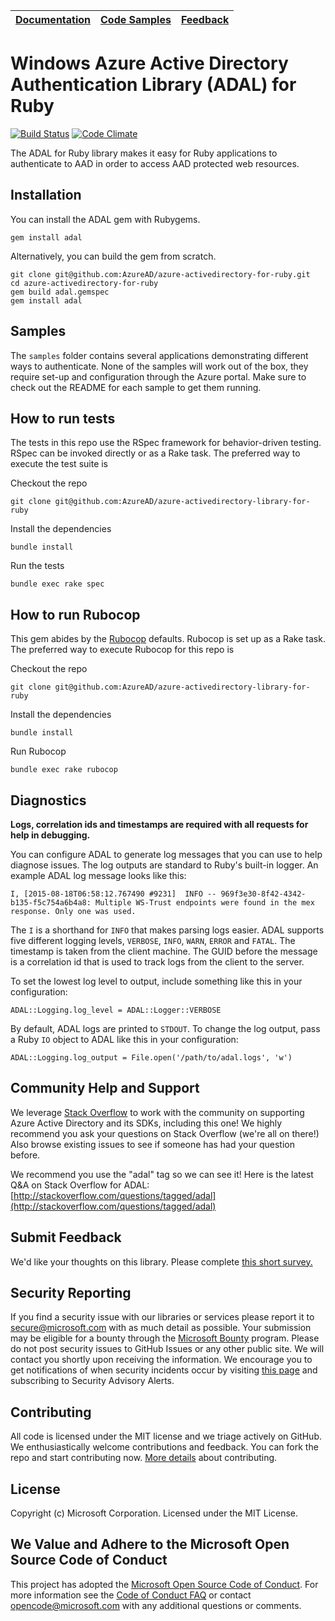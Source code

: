 

| [Documentation](https://github.com/AzureAD/azure-activedirectory-library-for-ruby/wiki#documentation) | [Code Samples](https://github.com/AzureAD/azure-activedirectory-library-for-ruby/tree/dev/samples) | [Feedback](https://forms.office.com/r/imDuntJFdz) |
| --- | --- | --- |

# Windows Azure Active Directory Authentication Library (ADAL) for Ruby
[![Build Status](https://travis-ci.org/AzureAD/azure-activedirectory-library-for-ruby.png?branch=master)](https://travis-ci.org/AzureAD/azure-activedirectory-library-for-ruby)
[![Code Climate](https://codeclimate.com/github/AzureAD/azure-activedirectory-library-for-ruby/badges/gpa.svg)](https://codeclimate.com/github/AzureAD/azure-activedirectory-library-for-ruby/badges/gpa.svg)

The ADAL for Ruby library makes it easy for Ruby applications to authenticate to AAD in order to access AAD protected web resources.

## Installation

You can install the ADAL gem with Rubygems.

```
gem install adal
```

Alternatively, you can build the gem from scratch.

```
git clone git@github.com:AzureAD/azure-activedirectory-for-ruby.git
cd azure-activedirectory-for-ruby
gem build adal.gemspec
gem install adal
```

## Samples

The `samples` folder contains several applications demonstrating different ways to authenticate. None of the samples will work out of the box, they require set-up and configuration through the Azure portal. Make sure to check out the README for each sample to get them running.

## How to run tests

The tests in this repo use the RSpec framework for behavior-driven testing. RSpec can be invoked directly or as a Rake task. The preferred way to execute the test suite is

Checkout the repo

`git clone git@github.com:AzureAD/azure-activedirectory-library-for-ruby`

Install the dependencies

`bundle install`

Run the tests

`bundle exec rake spec`

## How to run Rubocop

This gem abides by the [Rubocop](https://github.com/bbatsov/rubocop) defaults. Rubocop is set up as a Rake task. The preferred way to execute Rubocop for this repo is

Checkout the repo

`git clone git@github.com:AzureAD/azure-activedirectory-library-for-ruby`

Install the dependencies

`bundle install`

Run Rubocop

`bundle exec rake rubocop`

## Diagnostics

**Logs, correlation ids and timestamps are required with all requests for help in debugging.**

You can configure ADAL to generate log messages that you can use to help diagnose issues. The log outputs are standard to Ruby's built-in logger. An example ADAL log message looks like this:

```
I, [2015-08-18T06:58:12.767490 #9231]  INFO -- 969f3e30-8f42-4342-b135-f5c754a6b4a8: Multiple WS-Trust endpoints were found in the mex response. Only one was used.
```

The `I` is a shorthand for `INFO` that makes parsing logs easier. ADAL supports five different logging levels, `VERBOSE`, `INFO`, `WARN`, `ERROR` and `FATAL`. The timestamp is taken from the client machine. The GUID before the message is a correlation id that is used to track logs from the client to the server.


To set the lowest log level to output, include something like this in your configuration:

```
ADAL::Logging.log_level = ADAL::Logger::VERBOSE
```

By default, ADAL logs are printed to `STDOUT`. To change the log output, pass a Ruby `IO` object to ADAL like this in your configuration:

```
ADAL::Logging.log_output = File.open('/path/to/adal.logs', 'w')
```

## Community Help and Support

We leverage [Stack Overflow](http://stackoverflow.com/) to work with the community on supporting Azure Active Directory and its SDKs, including this one! We highly recommend you ask your questions on Stack Overflow (we're all on there!) Also browse existing issues to see if someone has had your question before.

We recommend you use the "adal" tag so we can see it! Here is the latest Q&A on Stack Overflow for ADAL: [http://stackoverflow.com/questions/tagged/adal](http://stackoverflow.com/questions/tagged/adal)

## Submit Feedback
We'd like your thoughts on this library. Please complete [this short survey.](https://forms.office.com/r/imDuntJFdz)

## Security Reporting

If you find a security issue with our libraries or services please report it to [secure@microsoft.com](mailto:secure@microsoft.com) with as much detail as possible. Your submission may be eligible for a bounty through the [Microsoft Bounty](http://aka.ms/bugbounty) program. Please do not post security issues to GitHub Issues or any other public site. We will contact you shortly upon receiving the information. We encourage you to get notifications of when security incidents occur by visiting [this page](https://technet.microsoft.com/en-us/security/dd252948) and subscribing to Security Advisory Alerts.

## Contributing

All code is licensed under the MIT license and we triage actively on GitHub. We enthusiastically welcome contributions and feedback. You can fork the repo and start contributing now. [More details](https://github.com/AzureAD/azure-activedirectory-library-for-ruby/blob/master/contributing.md) about contributing.


## License

Copyright (c) Microsoft Corporation. Licensed under the MIT License.

## We Value and Adhere to the Microsoft Open Source Code of Conduct

This project has adopted the [Microsoft Open Source Code of Conduct](https://opensource.microsoft.com/codeofconduct/). For more information see the [Code of Conduct FAQ](https://opensource.microsoft.com/codeofconduct/faq/) or contact [opencode@microsoft.com](mailto:opencode@microsoft.com) with any additional questions or comments.
